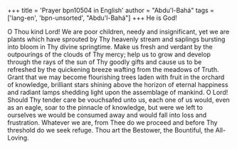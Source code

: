 +++
title = 'Prayer bpn10504 in English'
author = "Abdu'l-Bahá"
tags = ['lang-en', 'bpn-unsorted', "Abdu'l-Bahá"]
+++
He is God! 
 
O Thou kind Lord! We are poor children, needy and insignificant, yet we are plants which have sprouted by Thy heavenly stream and saplings bursting into bloom in Thy divine springtime.  Make us fresh and verdant by the outpourings of the clouds of Thy mercy; help us to grow and develop through the rays of the sun of Thy goodly gifts and cause us to be refreshed by the quickening breeze wafting from the meadows of Truth.  Grant that we may become flourishing trees laden with fruit in the orchard of knowledge, brilliant stars shining above the horizon of eternal happiness and radiant lamps shedding light upon the assemblage of mankind. 
O Lord!  Should Thy tender care be vouchsafed unto us, each one of us would, even as an eagle, soar to the pinnacle of knowledge, but were we left to ourselves we would be consumed away and would fall into loss and frustration.  Whatever we are, from Thee do we proceed and before Thy threshold do we seek refuge. 
Thou art the Bestower, the Bountiful, the All-Loving.
